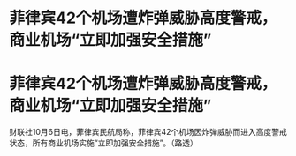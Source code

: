 # 菲律宾42个机场遭炸弹威胁高度警戒，商业机场“立即加强安全措施”

# 菲律宾42个机场遭炸弹威胁高度警戒，商业机场“立即加强安全措施”

财联社10月6日电，菲律宾民航局称，菲律宾42个机场因炸弹威胁而进入高度警戒状态，所有商业机场实施“立即加强安全措施”。（路透）

